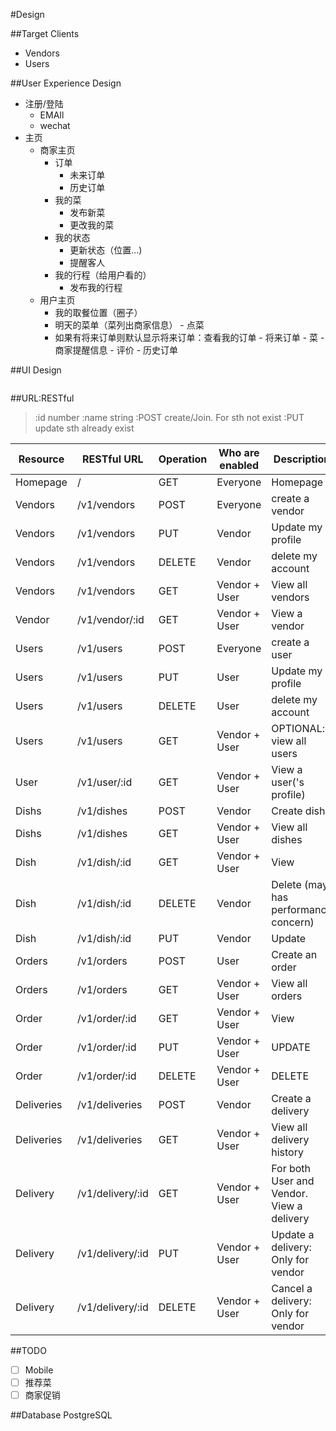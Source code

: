 #Design

##Target Clients
- Vendors
- Users 

##User Experience Design
- 注册/登陆
    - EMAIl
    - wechat
- 主页
    - 商家主页
        - 订单
             - 未来订单
             - 历史订单
        - 我的菜
             - 发布新菜
             - 更改我的菜
        - 我的状态
             - 更新状态（位置...)
             - 提醒客人
        - 我的行程（给用户看的）
             - 发布我的行程
    - 用户主页
        - 我的取餐位置（圈子）
        - 明天的菜单（菜列出商家信息）
              - 点菜
        - 如果有将来订单则默认显示将来订单：查看我的订单
              - 将来订单
                  - 菜
                  - 商家提醒信息
                  - 评价
              - 历史订单

##UI Design
```

```

##URL:RESTful
> :id number
> :name string
> :POST create/Join. For sth not exist
> :PUT update sth already exist

| Resource   | RESTful URL      | Operation | Who are enabled | Description |
| ---------- | ---------------  | ---       | ------------- | ---------------- |
| Homepage   | /                | GET       | Everyone      | Homepage |
| Vendors    | /v1/vendors      | POST      | Everyone      | create a vendor |
| Vendors    | /v1/vendors      | PUT       | Vendor        | Update my profile |
| Vendors    | /v1/vendors      | DELETE    | Vendor        | delete my account |
| Vendors    | /v1/vendors      | GET       | Vendor + User | View all vendors |
| Vendor     | /v1/vendor/:id   | GET       | Vendor + User | View a vendor |
| Users      | /v1/users        | POST      | Everyone      | create a user |
| Users      | /v1/users        | PUT       | User          | Update my profile | 
| Users      | /v1/users        | DELETE    | User          | delete my account | 
| Users      | /v1/users        | GET       | Vendor + User | OPTIONAL: view all users | 
| User       | /v1/user/:id     | GET       | Vendor + User | View a user('s profile) | 
| Dishs      | /v1/dishes       | POST      | Vendor        | Create dish |
| Dishs      | /v1/dishes       | GET       | Vendor + User | View all dishes |
| Dish       | /v1/dish/:id     | GET       | Vendor + User | View | 
| Dish       | /v1/dish/:id     | DELETE    | Vendor        | Delete (may has performance concern) | 
| Dish       | /v1/dish/:id     | PUT       | Vendor        | Update |
| Orders     | /v1/orders       | POST      | User          | Create an order |
| Orders     | /v1/orders       | GET       | Vendor + User | View all orders |
| Order      | /v1/order/:id    | GET       | Vendor + User | View |
| Order      | /v1/order/:id    | PUT       | Vendor + User | UPDATE |
| Order      | /v1/order/:id    | DELETE    | Vendor + User | DELETE |
| Deliveries | /v1/deliveries   | POST      | Vendor        | Create a delivery |
| Deliveries | /v1/deliveries   | GET       | Vendor + User | View all delivery history |
| Delivery   | /v1/delivery/:id | GET       | Vendor + User | For both User and Vendor. View a delivery |
| Delivery   | /v1/delivery/:id | PUT       | Vendor + User | Update a delivery: Only for vendor |
| Delivery   | /v1/delivery/:id | DELETE    | Vendor + User | Cancel a delivery: Only for vendor |

##TODO
- [ ] Mobile
- [ ] 推荐菜
- [ ] 商家促销

##Database
PostgreSQL

